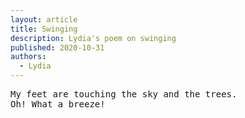 ```yaml
---
layout: article
title: Swinging
description: Lydia's poem on swinging
published: 2020-10-31
authors:
  - Lydia
---
```


<pre>My feet are touching the sky and the trees. 
Oh! What a breeze!</pre>